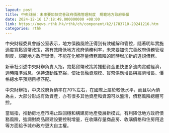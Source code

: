 ```yaml
---
layout: post
title: 中央財辦：未來要加快完善政府債務管理制度　規範地方政府舉債
date: 2024-12-16 17:18:49.000000000 +08:00
link: https://news.rthk.hk/rthk/ch/component/k2/1783710-20241216.htm
categories: rthk
---
```


中央財經委員會辦公室表示，地方債務風險正得到有效緩解和管控，隨著明年實施適度寬鬆貨幣政策，將有效降低地方政府債務利率，未來要加快完善政府債務管理制度，規範地方政府舉債，不能在化解存量債務風險的同時增加新的違規債務。

新華社引述中央財辦負責人指，寬鬆貨幣政策將推動資金更快更多流向實體經濟，適時降準減息，保持流動性充裕，使社會融資規模、貨幣供應增長與經濟增長、價格總水平預期目標匹配。

中央財辦指，中央政府負債率在70%左右，在國際上屬於較低水平，而且以內債為主，大部分形成有效資產，亦有很多其他資產和資源可以盤活，債務風險總體可控。

當局指，推動房地產市場止跌回穩和構建房地產發展新模式，有利降低地方政府債務風險，強調對商品房建設要控制增量，在收購存量商品房、收購價格和住房用途等方面給予城市政府更大自主權。
